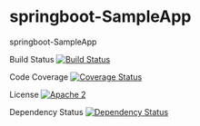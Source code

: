 # springboot-SampleApp
springboot-SampleApp

Build Status  [![Build Status](https://travis-ci.org/NavinST/springboot-SampleApp.svg?branch=master)](https://travis-ci.org/NavinST/springboot-SampleApp)

Code Coverage  [![Coverage Status](https://coveralls.io/repos/github/NavinST/springboot-SampleApp/badge.svg?branch=master)](https://coveralls.io/github/NavinST/springboot-SampleApp?branch=master)

License  [![Apache 2](http://img.shields.io/badge/license-Apache%202-red.svg)](http://www.apache.org/licenses/LICENSE-2.0)

Dependency Status  [![Dependency Status](https://www.versioneye.com/user/projects/56c9a79218b2710494d79baa/badge.svg?style=flat)](https://www.versioneye.com/user/projects/56c9a79218b2710494d79baa)
